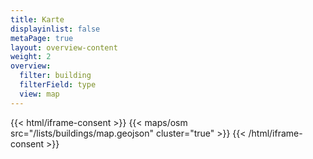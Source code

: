 ```yaml
---
title: Karte
displayinlist: false
metaPage: true
layout: overview-content
weight: 2
overview:
  filter: building
  filterField: type
  view: map
---
```


{{< html/iframe-consent >}}
    {{< maps/osm src="/lists/buildings/map.geojson" cluster="true" >}}
{{< /html/iframe-consent >}}
